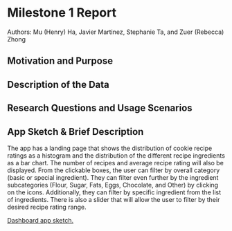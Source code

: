 # Milestone 1 Report
Authors: Mu (Henry) Ha, Javier Martinez, Stephanie Ta, and Zuer (Rebecca) Zhong

## Motivation and Purpose

## Description of the Data

## Research Questions and Usage Scenarios

## App Sketch & Brief Description

The app has a landing page that shows the distribution of cookie recipe ratings as a histogram and the
distribution of the different recipe ingredients as a bar chart.
The number of recipes and average recipe rating will also be displayed.
From the clickable boxes, the user can filter by overall category (basic or special ingredient).
They can filter even further by the ingredient subcategories (Flour, Sugar, Fats, Eggs, Chocolate, and Other) by clicking on the icons.
Additionally, they can filter by specific ingredient from the list of ingredients.
There is also a slider that will allow the user to filter by their desired recipe rating range.

[Dashboard app sketch.](../img/sketch.png)